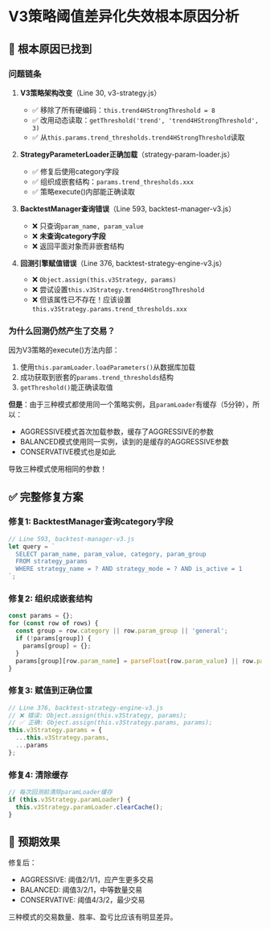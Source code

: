 # V3策略阈值差异化失效根本原因分析

## 🎯 根本原因已找到

### 问题链条

1. **V3策略架构改变**（Line 30, v3-strategy.js）
   - ✅ 移除了所有硬编码：`this.trend4HStrongThreshold = 8`
   - ✅ 改用动态读取：`getThreshold('trend', 'trend4HStrongThreshold', 3)`
   - ✅ 从`this.params.trend_thresholds.trend4HStrongThreshold`读取

2. **StrategyParameterLoader正确加载**（strategy-param-loader.js）
   - ✅ 修复后使用category字段
   - ✅ 组织成嵌套结构：`params.trend_thresholds.xxx`
   - ✅ 策略execute()内部能正确读取

3. **BacktestManager查询错误**（Line 593, backtest-manager-v3.js）
   - ❌ 只查询`param_name, param_value`
   - ❌ **未查询category字段**
   - ❌ 返回平面对象而非嵌套结构

4. **回测引擎赋值错误**（Line 376, backtest-strategy-engine-v3.js）
   - ❌ `Object.assign(this.v3Strategy, params)`
   - ❌ 尝试设置`this.v3Strategy.trend4HStrongThreshold`
   - ❌ 但该属性已不存在！应该设置`this.v3Strategy.params.trend_thresholds.xxx`

### 为什么回测仍然产生了交易？

因为V3策略的execute()方法内部：
1. 使用`this.paramLoader.loadParameters()`从数据库加载
2. 成功获取到嵌套的`params.trend_thresholds`结构  
3. `getThreshold()`能正确读取值

**但是**：由于三种模式都使用同一个策略实例，且`paramLoader`有缓存（5分钟），所以：
- AGGRESSIVE模式首次加载参数，缓存了AGGRESSIVE的参数
- BALANCED模式使用同一实例，读到的是缓存的AGGRESSIVE参数
- CONSERVATIVE模式也是如此

导致三种模式使用相同的参数！

## ✅ 完整修复方案

### 修复1: BacktestManager查询category字段

```javascript
// Line 593, backtest-manager-v3.js
let query = `
  SELECT param_name, param_value, category, param_group
  FROM strategy_params 
  WHERE strategy_name = ? AND strategy_mode = ? AND is_active = 1
`;
```

### 修复2: 组织成嵌套结构

```javascript
const params = {};
for (const row of rows) {
  const group = row.category || row.param_group || 'general';
  if (!params[group]) {
    params[group] = {};
  }
  params[group][row.param_name] = parseFloat(row.param_value) || row.param_value;
}
```

### 修复3: 赋值到正确位置

```javascript
// Line 376, backtest-strategy-engine-v3.js
// ❌ 错误: Object.assign(this.v3Strategy, params);
// ✅ 正确: Object.assign(this.v3Strategy.params, params);
this.v3Strategy.params = {
  ...this.v3Strategy.params,
  ...params
};
```

### 修复4: 清除缓存

```javascript
// 每次回测前清除paramLoader缓存
if (this.v3Strategy.paramLoader) {
  this.v3Strategy.paramLoader.clearCache();
}
```

## 🚀 预期效果

修复后：
- AGGRESSIVE: 阈值2/1/1，应产生更多交易
- BALANCED: 阈值3/2/1，中等数量交易
- CONSERVATIVE: 阈值4/3/2，最少交易

三种模式的交易数量、胜率、盈亏比应该有明显差异。

